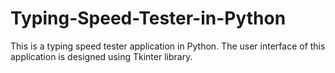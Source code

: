 # Typing-Speed-Tester-in-Python
This is a typing speed tester application in Python. The user interface of this application is designed using Tkinter library.

